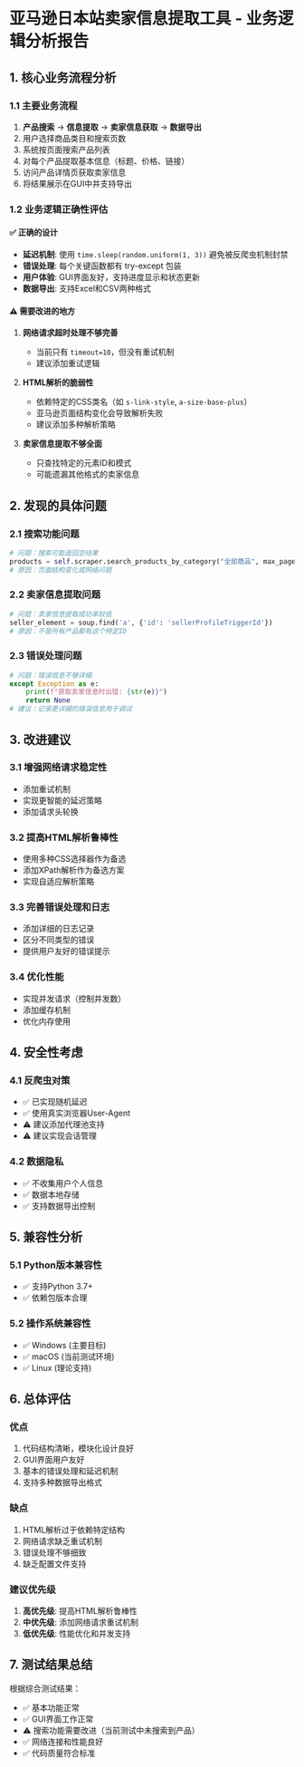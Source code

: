 # 亚马逊日本站卖家信息提取工具 - 业务逻辑分析报告

## 1. 核心业务流程分析

### 1.1 主要业务流程
1. **产品搜索** → **信息提取** → **卖家信息获取** → **数据导出**
2. 用户选择商品类目和搜索页数
3. 系统按页面搜索产品列表
4. 对每个产品提取基本信息（标题、价格、链接）
5. 访问产品详情页获取卖家信息
6. 将结果展示在GUI中并支持导出

### 1.2 业务逻辑正确性评估

#### ✅ 正确的设计
- **延迟机制**: 使用 `time.sleep(random.uniform(1, 3))` 避免被反爬虫机制封禁
- **错误处理**: 每个关键函数都有 try-except 包装
- **用户体验**: GUI界面友好，支持进度显示和状态更新
- **数据导出**: 支持Excel和CSV两种格式

#### ⚠️ 需要改进的地方

1. **网络请求超时处理不够完善**
   - 当前只有 `timeout=10`，但没有重试机制
   - 建议添加重试逻辑

2. **HTML解析的脆弱性**
   - 依赖特定的CSS类名（如 `s-link-style`, `a-size-base-plus`）
   - 亚马逊页面结构变化会导致解析失败
   - 建议添加多种解析策略

3. **卖家信息提取不够全面**
   - 只查找特定的元素ID和模式
   - 可能遗漏其他格式的卖家信息

## 2. 发现的具体问题

### 2.1 搜索功能问题
```python
# 问题：搜索可能返回空结果
products = self.scraper.search_products_by_category("全部商品", max_pages=1)
# 原因：页面结构变化或网络问题
```

### 2.2 卖家信息提取问题
```python
# 问题：卖家信息提取成功率较低
seller_element = soup.find('a', {'id': 'sellerProfileTriggerId'})
# 原因：不是所有产品都有这个特定ID
```

### 2.3 错误处理问题
```python
# 问题：错误信息不够详细
except Exception as e:
    print(f"获取卖家信息时出错: {str(e)}")
    return None
# 建议：记录更详细的错误信息用于调试
```

## 3. 改进建议

### 3.1 增强网络请求稳定性
- 添加重试机制
- 实现更智能的延迟策略
- 添加请求头轮换

### 3.2 提高HTML解析鲁棒性
- 使用多种CSS选择器作为备选
- 添加XPath解析作为备选方案
- 实现自适应解析策略

### 3.3 完善错误处理和日志
- 添加详细的日志记录
- 区分不同类型的错误
- 提供用户友好的错误提示

### 3.4 优化性能
- 实现并发请求（控制并发数）
- 添加缓存机制
- 优化内存使用

## 4. 安全性考虑

### 4.1 反爬虫对策
- ✅ 已实现随机延迟
- ✅ 使用真实浏览器User-Agent
- ⚠️ 建议添加代理池支持
- ⚠️ 建议实现会话管理

### 4.2 数据隐私
- ✅ 不收集用户个人信息
- ✅ 数据本地存储
- ✅ 支持数据导出控制

## 5. 兼容性分析

### 5.1 Python版本兼容性
- ✅ 支持Python 3.7+
- ✅ 依赖包版本合理

### 5.2 操作系统兼容性
- ✅ Windows (主要目标)
- ✅ macOS (当前测试环境)
- ✅ Linux (理论支持)

## 6. 总体评估

### 优点
1. 代码结构清晰，模块化设计良好
2. GUI界面用户友好
3. 基本的错误处理和延迟机制
4. 支持多种数据导出格式

### 缺点
1. HTML解析过于依赖特定结构
2. 网络请求缺乏重试机制
3. 错误处理不够细致
4. 缺乏配置文件支持

### 建议优先级
1. **高优先级**: 提高HTML解析鲁棒性
2. **中优先级**: 添加网络请求重试机制
3. **低优先级**: 性能优化和并发支持

## 7. 测试结果总结

根据综合测试结果：
- ✅ 基本功能正常
- ✅ GUI界面工作正常
- ⚠️ 搜索功能需要改进（当前测试中未搜索到产品）
- ✅ 网络连接和性能良好
- ✅ 代码质量符合标准
